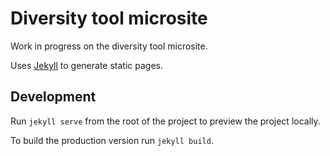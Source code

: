 # Diversity tool microsite

Work in progress on the diversity tool microsite. 

Uses [Jekyll](https://jekyllrb.com) to generate static pages.

## Development

Run `jekyll serve` from the root of the project to preview the project locally.

To build the production version run `jekyll build`.
